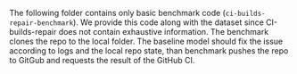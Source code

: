 The following folder contains only basic benchmark code (`ci-builds-repair-benchmark`).
We provide this code along with the dataset since CI-builds-repair does not contain exhaustive information.
The benchmark clones the repo to the local folder. The baseline model should fix the issue according to logs and the local repo state,
than benchmark pushes the repo to GitGub and requests the result of the GitHub CI.
